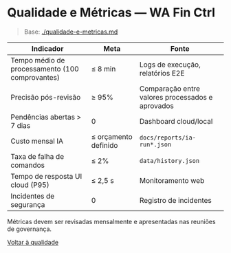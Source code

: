 <!-- proj/04-qualidade-testes/qualidade-e-metricas-spec.md -->
# Qualidade e Métricas — WA Fin Ctrl

> Base: [./qualidade-e-metricas.md](./qualidade-e-metricas.md)

| Indicador | Meta | Fonte |
| --- | --- | --- |
| Tempo médio de processamento (100 comprovantes) | ≤ 8 min | Logs de execução, relatórios E2E |
| Precisão pós-revisão | ≥ 95% | Comparação entre valores processados e aprovados |
| Pendências abertas > 7 dias | 0 | Dashboard cloud/local |
| Custo mensal IA | ≤ orçamento definido | `docs/reports/ia-run*.json` |
| Taxa de falha de comandos | ≤ 2% | `data/history.json` |
| Tempo de resposta UI cloud (P95) | ≤ 2,5 s | Monitoramento web |
| Incidentes de segurança | 0 | Registro de incidentes |

Métricas devem ser revisadas mensalmente e apresentadas nas reuniões de governança.

[Voltar à qualidade](README-spec.md)
